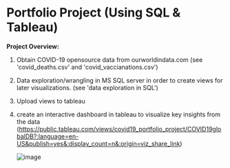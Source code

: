# Portfolio Project (Using SQL & Tableau)
**Project Overview:**
1. Obtain COVID-19 opensource data from ourworldindata.com (see 'covid_deaths.csv' and 'covid_vaccianations.csv')
2. Data exploration/wrangling in MS SQL server in order to create views for later visualizations. (see 'data exploration in SQL')
3. Upload views to tableau
4. create an interactive dashboard in tableau to visualize key insights from the data 
(https://public.tableau.com/views/covid19_portfolio_project/COVID19globalDB?:language=en-US&publish=yes&:display_count=n&:origin=viz_share_link)

   ![image](https://github.com/hassanmujtaba7/da_portfolio/assets/58003398/c4be42e0-5597-44af-ba67-20bb3550f7ee)


